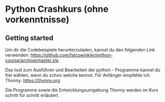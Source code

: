 # Python Crashkurs (ohne vorkenntnisse)

## Getting started

Um dir die Codebeispiele herunterzuladen, kannst du den folgenden Link verwenden:
https://github.com/falcowinkler/python-course/archive/master.zip

Das tool zum Ausführen und Bearbeiten der python - Programme kannst du frei wählen, wenn du schon welche kennst.
Für Anfänger empfehle ich Thonny: https://thonny.org

Die Programme sowie die Entwicklungsumgebung Thonny werden im Kurs schritt für schritt erläutert.

